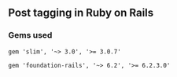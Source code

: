 ## Post tagging in Ruby on Rails

### Gems used

```
gem 'slim', '~> 3.0', '>= 3.0.7'

gem 'foundation-rails', '~> 6.2', '>= 6.2.3.0'
```
